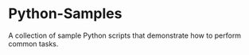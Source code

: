 # Python-Samples
A collection of sample Python scripts that demonstrate how to perform common tasks.
